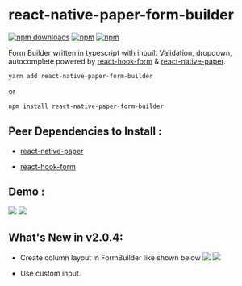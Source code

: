 # react-native-paper-form-builder

[![npm downloads](https://img.shields.io/npm/dm/react-native-paper-form-builder.svg?style=for-the-badge)](https://www.npmjs.com/package/react-native-paper-form-builder)
[![npm](https://img.shields.io/npm/dt/react-native-paper-form-builder.svg?style=for-the-badge)](https://www.npmjs.com/package/react-native-paper-form-builder)
[![npm](https://img.shields.io/npm/l/react-native-paper-form-builder?style=for-the-badge)](https://github.com/fateh999/react-native-paper-form-builder/blob/master/LICENSE)

Form Builder written in typescript with inbuilt Validation, dropdown, autocomplete powered by [react-hook-form](https://react-hook-form.com/) & [react-native-paper](https://callstack.github.io/react-native-paper/).

```sh
yarn add react-native-paper-form-builder
```

or

```sh
npm install react-native-paper-form-builder
```

## Peer Dependencies to Install :

- [react-native-paper](https://www.npmjs.com/package/react-native-paper)

- [react-hook-form](https://www.npmjs.com/package/react-hook-form)

## Demo :

![](https://github.com/fateh999/react-native-paper-form-builder/raw/master/iOS.gif)
![](https://github.com/fateh999/react-native-paper-form-builder/raw/master/android.gif)

## What's New in v2.0.4:

- Create column layout in FormBuilder like shown below
  ![](https://github.com/fateh999/react-native-paper-form-builder/raw/master/newIOS.png)
  ![](https://github.com/fateh999/react-native-paper-form-builder/raw/master/newAndroid.png)

- Use custom input.
